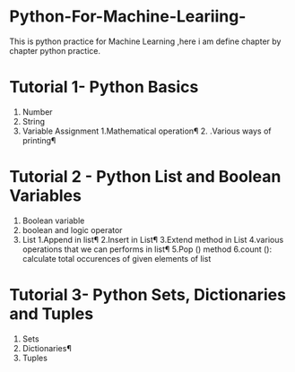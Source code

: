 # Python-For-Machine-Leariing-
This is python practice for Machine Learning ,here i am define chapter by chapter  python practice. 

# Tutorial 1- Python Basics
1. Number
2. String
3. Variable Assignment
   1.Mathematical operation¶
   2.   .Various ways of printing¶
 
 # Tutorial 2 - Python List and Boolean Variables
  1. Boolean variable
  2. boolean and logic operator
  3. List
         1.Append in list¶
         2.Insert in List¶
         3.Extend method in List
         4.various operations that we can performs in list¶
         5.Pop () method
         6.count (): calculate total occurences of given elements of list
         
 # Tutorial 3- Python Sets, Dictionaries and Tuples
   1. Sets
   2. Dictionaries¶
   3. Tuples
  
